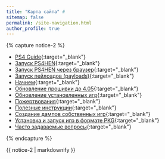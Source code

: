 ```yaml
---
title: "Карта сайта" #
sitemap: false
permalink: /site-navigation.html
author_profile: true
---
```


{% capture notice-2 %}

* [PS4 Guide](/){:target="_blank"}
* [Запуск PS4HEN](start-hen){:target="_blank"}
* [Запуск PS4HEN через браузер](start-hen-browser){:target="_blank"}
* [Запуск пейлоадов (payloads)](payloads){:target="_blank"}
* [Начнем](get-started){:target="_blank"}
* [Обновление прошивки до 4.05](usb-update){:target="_blank"}
* [Обновление установленных игр](update-game){:target="_blank"}
* [Пожертвования](donations){:target="_blank"}
* [Полезные инструкции](addons){:target="_blank"}
* [Создание дампов собственных игр](game-dumps){:target="_blank"}
* [Установка и запуск игр в формате PKG](games){:target="_blank"}
* [Часто задаваемые вопросы](faq){:target="_blank"}

{% endcapture %}
<div class="notice--primary">{{ notice-2 | markdownify }}</div>
